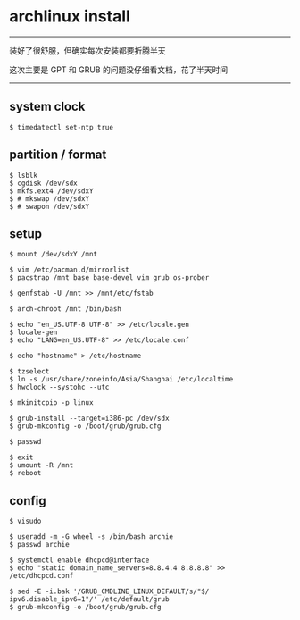# archlinux install

---

装好了很舒服，但确实每次安装都要折腾半天

这次主要是 GPT 和 GRUB 的问题没仔细看文档，花了半天时间

---

## system clock

```
$ timedatectl set-ntp true
```

## partition / format

```
$ lsblk
$ cgdisk /dev/sdx
$ mkfs.ext4 /dev/sdxY
$ # mkswap /dev/sdxY
$ # swapon /dev/sdxY
```

## setup

```
$ mount /dev/sdxY /mnt

$ vim /etc/pacman.d/mirrorlist
$ pacstrap /mnt base base-devel vim grub os-prober

$ genfstab -U /mnt >> /mnt/etc/fstab

$ arch-chroot /mnt /bin/bash

$ echo "en_US.UTF-8 UTF-8" >> /etc/locale.gen
$ locale-gen
$ echo "LANG=en_US.UTF-8" >> /etc/locale.conf

$ echo "hostname" > /etc/hostname

$ tzselect
$ ln -s /usr/share/zoneinfo/Asia/Shanghai /etc/localtime
$ hwclock --systohc --utc

$ mkinitcpio -p linux

$ grub-install --target=i386-pc /dev/sdx
$ grub-mkconfig -o /boot/grub/grub.cfg

$ passwd

$ exit
$ umount -R /mnt
$ reboot

```

## config

```
$ visudo

$ useradd -m -G wheel -s /bin/bash archie
$ passwd archie

$ systemctl enable dhcpcd@interface
$ echo "static domain_name_servers=8.8.4.4 8.8.8.8" >> /etc/dhcpcd.conf

$ sed -E -i.bak '/GRUB_CMDLINE_LINUX_DEFAULT/s/"$/ ipv6.disable_ipv6=1"/' /etc/default/grub
$ grub-mkconfig -o /boot/grub/grub.cfg
```
